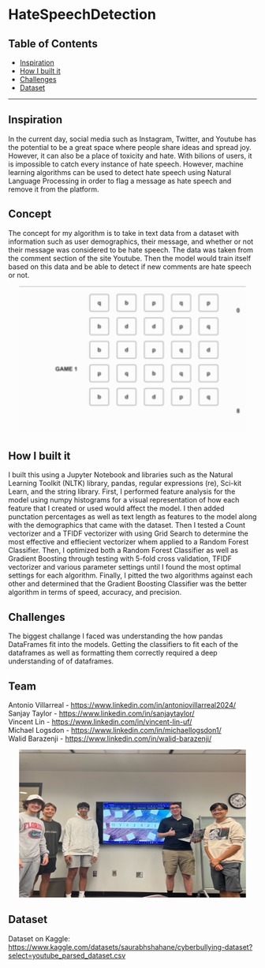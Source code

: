 # HateSpeechDetection


## Table of Contents
- [Inspiration](#inspiration)
- [How I built it](#how-we-built-it)
- [Challenges](#challenges)
- [Dataset](#dataset)

---

## Inspiration
In the current day, social media such as Instagram, Twitter, and Youtube has the potential to be a great space where people share ideas and spread joy. However, it can also be a place of toxicity and hate. With bilions of users, it is impossible to catch every instance of hate speech. However, machine learning algorithms can be used to detect hate speech using Natural Language Processing in order to flag a message as hate speech and remove it from the platform.

## Concept
The concept for my algorithm is to take in text data from a dataset with information such as user demographics, their message, and whether or not their message was considered to be hate speech. The data was taken from the comment section of the site Youtube. Then the model would train itself based on this data and be able to detect if new comments are hate speech or not.


<p align="center">
  <img width="460" height="300" src="https://github.com/Antonio-Villarreal/Dyscovery/blob/main/Images/Game1.png">
</p>

## How I built it

I built this using a Jupyter Notebook and libraries such as the Natural Learning Toolkit (NLTK) library, pandas, regular expressions (re), Sci-kit Learn, and the string library. First, I performed feature analysis for the model using numpy histograms for a visual representation of how each feature that I created or used would affect the model. I then added punctation percentages as well as text length as features to the model along with the demographics that came with the dataset. Then I tested a Count vectorizer and a TFIDF vectorizer with using Grid Search to determine the most effective and effiecient vectorizer whem applied to a Random Forest Classifier. Then, I optimized both a Random Forest Classifier as well as Gradient Boosting through testing with 5-fold cross validation, TFIDF vectorizer and various parameter settings until I found the most optimal settings for each algorithm. Finally, I pitted the two algorithms against each other and determined that the Gradient Boosting Classifier was the better algorithm in terms of speed, accuracy, and precision.  

## Challenges
The biggest challange I faced was understanding the how pandas DataFrames fit into the models. Getting the classifiers to fit each of the dataframes as well as formatting them correctly required a deep understanding of of dataframes.

## Team
Antonio Villarreal - https://www.linkedin.com/in/antoniovillarreal2024/  
Sanjay Taylor - https://www.linkedin.com/in/sanjaytaylor/  
Vincent Lin - https://www.linkedin.com/in/vincent-lin-uf/  
Michael Logsdon - https://www.linkedin.com/in/michaellogsdon1/  
Walid Barazenji - https://www.linkedin.com/in/walid-barazenji/  

<p align="center">
  <img width="460" height="300" src="https://github.com/Antonio-Villarreal/Dyscovery/blob/main/Images/Team.jpg">
</p>

## Dataset
Dataset on Kaggle: https://www.kaggle.com/datasets/saurabhshahane/cyberbullying-dataset?select=youtube_parsed_dataset.csv
